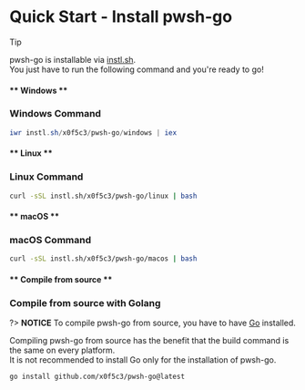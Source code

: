 # Quick Start - Install pwsh-go

> [!TIP]
> pwsh-go is installable via [instl.sh](https://instl.sh).\
> You just have to run the following command and you're ready to go!

<!-- tabs:start -->

#### ** Windows **

### Windows Command

```powershell
iwr instl.sh/x0f5c3/pwsh-go/windows | iex
```

#### ** Linux **

### Linux Command

```bash
curl -sSL instl.sh/x0f5c3/pwsh-go/linux | bash
```

#### ** macOS **

### macOS Command

```bash
curl -sSL instl.sh/x0f5c3/pwsh-go/macos | bash
```

#### ** Compile from source **

### Compile from source with Golang

?> **NOTICE**
To compile pwsh-go from source, you have to have [Go](https://golang.org/) installed.

Compiling pwsh-go from source has the benefit that the build command is the same on every platform.\
It is not recommended to install Go only for the installation of pwsh-go.

```command
go install github.com/x0f5c3/pwsh-go@latest
```

<!-- tabs:end -->
